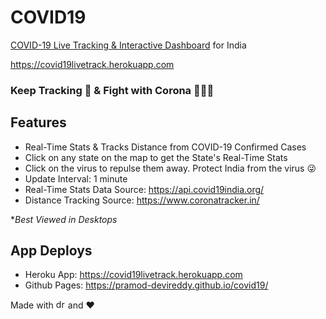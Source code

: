 # COVID19

[COVID-19 Live Tracking & Interactive Dashboard](https://covid19livetrack.herokuapp.com) for India

https://covid19livetrack.herokuapp.com

### Keep Tracking 🧐 & Fight with Corona 👊👊👊

## Features

- Real-Time Stats & Tracks Distance from COVID-19 Confirmed Cases
- Click on any state on the map to get the State's Real-Time Stats
- Click on the virus to repulse them away. Protect India from the virus 😜
- Update Interval: 1 minute
- Real-Time Stats Data Source: https://api.covid19india.org/
- Distance Tracking Source: https://www.coronatracker.in/

\*_Best Viewed in Desktops_

## App Deploys

- Heroku App: https://covid19livetrack.herokuapp.com
- Github Pages: https://pramod-devireddy.github.io/covid19/

Made with <img src="https://vuejs.org/images/logo.png" alt="drawing" width="15"/> and ❤️
